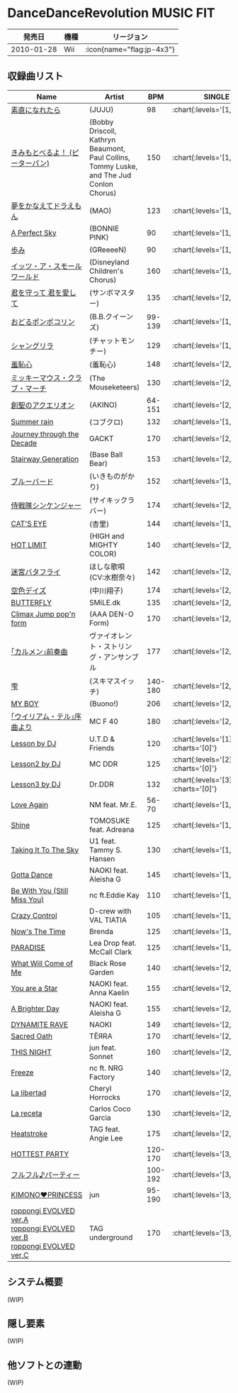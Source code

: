 # DanceDanceRevolution MUSIC FIT

|発売日|機種|リージョン|
|------|----|---------|
|2010-01-28|Wii| :icon{name="flag:jp-4x3"} |

## 収録曲リスト

|Name|Artist|BPM|SINGLE|
|----|------|---|------|
|[素直になれたら](/wii-jp/music-fit/sunao-ni-naretara)|(JUJU)|98| :chart{:levels='[1,2,3,5]'} |
|[きみもとべるよ！ (ピーターパン)](/wii-jp/music-fit/you-can-fly)|(Bobby Driscoll, Kathryn Beaumont, Paul Collins, Tommy Luske, and The Jud Conlon Chorus)|150| :chart{:levels='[1,2,4,6]'} |
|[夢をかなえてドラえもん](/wii-jp/music-fit/yume-wo-kanaete-doraemon)|(MAO)|123| :chart{:levels='[1,3,4,5]'} |
|[A Perfect Sky](/wii-jp/music-fit/a-perfect-sky)|(BONNIE PINK)|90| :chart{:levels='[1,3,4,6]'} |
|[歩み](/wii-jp/music-fit/ayumi)|(GReeeeN)|90| :chart{:levels='[1,3,4,6]'} |
|[イッツ・ア・スモールワールド](/wii-jp/music-fit/its-a-small-world)|(Disneyland Children's Chorus)|160| :chart{:levels='[1,3,4,6]'} |
|[君を守って 君を愛して](/wii-jp/music-fit/kimi-wo-mamotte-kimi-wo-aishite)|(サンボマスター)|135| :chart{:levels='[2,3,4,6]'} |
|[おどるポンポコリン](/wii-jp/music-fit/odoru-ponpokorin)|(B.B.クイーンズ)|99-139| :chart{:levels='[1,3,4,6]'} |
|[シャングリラ](/wii-jp/music-fit/shangri-la)|(チャットモンチー)|129| :chart{:levels='[1,3,4,6]'} |
|[羞恥心](/wii-jp/music-fit/shuchishin)|(羞恥心)|148| :chart{:levels='[2,3,5,6]'} |
|[ミッキーマウス・クラブ・マーチ](/wii-jp/music-fit/mickey-mouse-club-march)|(The Mouseketeers)|130| :chart{:levels='[2,3,5,7]'} |
|[創聖のアクエリオン](/wii-jp/music-fit/sousei-no-aquarion)|(AKINO)|64-151| :chart{:levels='[2,3,5,7]'} |
|[Summer rain](/wii-jp/music-fit/summer-rain)|(コブクロ)|132| :chart{:levels='[1,3,5,7]'} |
|[Journey through the Decade](/wii-jp/music-fit/journey-through-the-decade)|GACKT|170| :chart{:levels='[2,3,5,8]'} |
|[Stairway Generation](/wii-jp/music-fit/stairway-generation)|(Base Ball Bear)|153| :chart{:levels='[2,3,5,8]'} |
|[ブルーバード](/wii-jp/music-fit/blue-bird)|(いきものがかり)|152| :chart{:levels='[1,4,5,6]'} |
|[侍戦隊シンケンジャー](/wii-jp/music-fit/samurai-sentai-shinkenger)|(サイキックラバー)|174| :chart{:levels='[2,4,5,6]'} |
|[CAT'S EYE](/wii-jp/music-fit/cats-eye)|(杏里)|144| :chart{:levels='[1,4,5,7]'} |
|[HOT LIMIT](/wii-jp/music-fit/hot-limit)|(HIGH and MIGHTY COLOR)|140| :chart{:levels='[2,4,5,7]'} |
|[迷宮バタフライ](/wii-jp/music-fit/meikyu-butterfly)|ほしな歌唄 (CV:水樹奈々)|142| :chart{:levels='[2,4,5,7]'} |
|[空色デイズ](/wii-jp/music-fit/sorairo-days)|(中川翔子)|174| :chart{:levels='[2,4,5,8]'} |
|[BUTTERFLY](/playstation2-jp/x/butterfly)|SMiLE.dk|135| :chart{:levels='[2,4,6,8]'} |
|[Climax Jump pop'n form](/wii-jp/music-fit/climax-jump-popn-form)|(AAA DEN-O Form)|170| :chart{:levels='[2,4,6,8]'} |
|[｢カルメン｣前奏曲](/wii-jp/music-fit/carmen)|ヴァイオレント・ストリング・アンサンブル|177| :chart{:levels='[2,4,6,9]'} |
|[雫](/wii-jp/music-fit/shizuku)|(スキマスイッチ)|140-180| :chart{:levels='[2,5,6,7]'} |
|[MY BOY](/wii-jp/music-fit/my-boy)|(Buono!)|206| :chart{:levels='[2,5,6,8]'} |
|[｢ウイリアム・テル｣序曲より](/wii-jp/music-fit/william-tell)|MC F 40|180| :chart{:levels='[2,5,6,9]'} |
|[Lesson by DJ](/wii-jp/hottest/lesson-by-dj)|U.T.D & Friends|120| :chart{:levels='[1]' :charts='[0]'} |
|[Lesson2 by DJ](/wii-jp/furufuru/lesson2-by-dj)|MC DDR|125| :chart{:levels='[2]' :charts='[0]'} |
|[Lesson3 by DJ](/wii-jp/music-fit/lesson3-by-dj)|Dr.DDR|132| :chart{:levels='[3]' :charts='[0]'} |
|[Love Again](/wii-jp/music-fit/love-again)|NM feat. Mr.E.|56-70| :chart{:levels='[1,2,4,6]'} |
|[Shine](/wii-jp/music-fit/shine)|TOMOSUKE feat. Adreana|125| :chart{:levels='[1,2,4,6]'} |
|[Taking It To The Sky](/wii-jp/music-fit/taking-it-to-the-sky)|U1 feat. Tammy S. Hansen|130| :chart{:levels='[1,2,4,7]'} |
|[Gotta Dance](/wii-jp/music-fit/gotta-dance)|NAOKI feat. Aleisha G|145| :chart{:levels='[1,2,5,8]'} |
|[Be With You (Still Miss You)](/wii-jp/music-fit/be-with-you)|nc ft.Eddie Kay|110| :chart{:levels='[1,3,4,5]'} |
|[Crazy Control](/wii-jp/music-fit/crazy-control)|D-crew with VAL TIATIA|105| :chart{:levels='[1,3,5,6]'} |
|[Now's The Time](/wii-jp/music-fit/nows-the-time)|Brenda|125| :chart{:levels='[1,3,5,7]'} |
|[PARADISE](/wii-jp/music-fit/paradise)|Lea Drop feat. McCall Clark|125| :chart{:levels='[1,3,5,7]'} |
|[What Will Come of Me](/wii-jp/music-fit/what-will-come-of-me)|Black Rose Garden|140| :chart{:levels='[2,3,5,9]'} |
|[You are a Star](/wii-jp/music-fit/you-are-a-star)|NAOKI feat. Anna Kaelin|155| :chart{:levels='[2,3,6,9]'} |
|[A Brighter Day](/wii-jp/music-fit/a-brighter-day)|NAOKI feat. Aleisha G|155| :chart{:levels='[2,4,6,7]'} |
|[DYNAMITE RAVE](/dreamcast-jp/2nd/dynamite-rave)|NAOKI|149| :chart{:levels='[2,4,6,8]'} |
|[Sacred Oath](/wii-jp/music-fit/sacred-oath)|TЁЯRA|170| :chart{:levels='[2,4,6,8]'} |
|[THIS NIGHT](/wii-jp/music-fit/this-night)|jun feat. Sonnet|160| :chart{:levels='[2,4,6,8]'} |
|[Freeze](/wii-jp/music-fit/freeze)|nc ft. NRG Factory|140| :chart{:levels='[2,4,7,9]'} |
|[La libertad](/wii-jp/music-fit/la-libertad)|Cheryl Horrocks|170| :chart{:levels='[2,4,7,9]'} |
|[La receta](/wii-jp/music-fit/la-receta)|Carlos Coco Garcia|130| :chart{:levels='[2,4,7,9]'} |
|[Heatstroke](/wii-jp/music-fit/heatstroke)|TAG feat. Angie Lee|175| :chart{:levels='[2,4,7,9]'} |
|[HOTTEST PARTY](/wii-jp/music-fit/hottest-party)||120-170| :chart{:levels='[3,5,8,10]'} |
|[フルフル♪パーティー](/wii-jp/music-fit/hottest-party-2)||100-192| :chart{:levels='[3,6,9,10]'} |
|[KIMONO♥PRINCESS](/wii-jp/music-fit/kimono-princess)|jun|95-190| :chart{:levels='[3,6,8,10]'} |
|[roppongi EVOLVED ver.A](/wii-jp/music-fit/roppongi-evolved-ver-a)<br/>[roppongi EVOLVED ver.B](/wii-jp/music-fit/roppongi-evolved-ver-b)<br/>[roppongi EVOLVED ver.C](/wii-jp/music-fit/roppongi-evolved-ver-c)|TAG underground|170| :chart{:levels='[3,7,9,10]'} |

## システム概要

(WIP)

## 隠し要素

(WIP)

## 他ソフトとの連動

(WIP)
